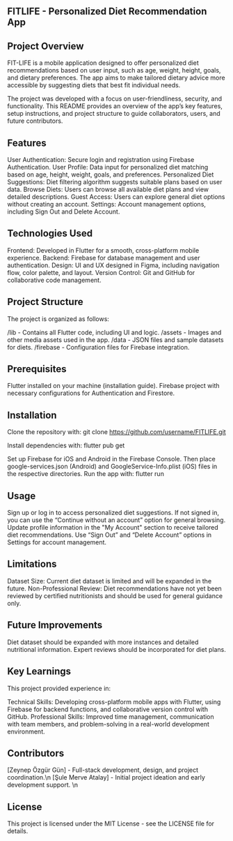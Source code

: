 ## FITLIFE - Personalized Diet Recommendation App
## Project Overview
FIT-LIFE is a mobile application designed to offer personalized diet recommendations based on user input, such as age, weight, height, goals, and dietary preferences. The app aims to make tailored dietary advice more accessible by suggesting diets that best fit individual needs.

The project was developed with a focus on user-friendliness, security, and functionality. This README provides an overview of the app’s key features, setup instructions, and project structure to guide collaborators, users, and future contributors.

## Features
User Authentication: Secure login and registration using Firebase Authentication.
User Profile: Data input for personalized diet matching based on age, height, weight, goals, and preferences.
Personalized Diet Suggestions: Diet filtering algorithm suggests suitable plans based on user data.
Browse Diets: Users can browse all available diet plans and view detailed descriptions.
Guest Access: Users can explore general diet options without creating an account.
Settings: Account management options, including Sign Out and Delete Account.

## Technologies Used
Frontend: Developed in Flutter for a smooth, cross-platform mobile experience.
Backend: Firebase for database management and user authentication.
Design: UI and UX designed in Figma, including navigation flow, color palette, and layout.
Version Control: Git and GitHub for collaborative code management.

## Project Structure
The project is organized as follows:

/lib - Contains all Flutter code, including UI and logic.
/assets - Images and other media assets used in the app.
/data - JSON files and sample datasets for diets.
/firebase - Configuration files for Firebase integration.

## Prerequisites
Flutter installed on your machine (installation guide).
Firebase project with necessary configurations for Authentication and Firestore.

## Installation
Clone the repository with:
git clone https://github.com/username/FITLIFE.git

Install dependencies with:
flutter pub get

Set up Firebase for iOS and Android in the Firebase Console. Then place google-services.json (Android) and GoogleService-Info.plist (iOS) files in the respective directories. Run the app with:
flutter run

## Usage
Sign up or log in to access personalized diet suggestions. If not signed in, you can use the “Continue without an account” option for general browsing. Update profile information in the "My Account" section to receive tailored diet recommendations. Use “Sign Out” and “Delete Account” options in Settings for account management.

## Limitations
Dataset Size: Current diet dataset is limited and will be expanded in the future.
Non-Professional Review: Diet recommendations have not yet been reviewed by certified nutritionists and should be used for general guidance only.

## Future Improvements
Diet dataset should be expanded with more instances and detailed nutritional information.
Expert reviews should be incorporated for diet plans.

## Key Learnings
This project provided experience in:

Technical Skills: Developing cross-platform mobile apps with Flutter, using Firebase for backend functions, and collaborative version control with GitHub.
Professional Skills: Improved time management, communication with team members, and problem-solving in a real-world development environment.

## Contributors
[Zeynep Özgür Gün] - Full-stack development, design, and project coordination.\n
[Şule Merve Atalay] - Initial project ideation and early development support. \n

## License
This project is licensed under the MIT License - see the LICENSE file for details.
